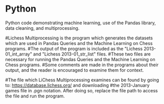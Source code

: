 # Python
Python code demonstrating machine learning, use of the Pandas library, data cleaning, and multiprocessing.



#Lichess Multiprocessing is the program which generates the datasets which are used in Pandas Queries and the Machine Learning on Chess programs.
#The output of the program is included as the "Lichess 2013-01_int_array" and "Lichess 2013-01_str_list" files.
#These two files are necessary for running the Pandas Queries and the Machine Learning on Chess programs. 
#Some comments are made in the programs about their output, and the reader is encouraged to examine them for context.


#The file which LiChess Multiprocessing examines can be found by going to: https://database.lichess.org/ and downloading 
#the 2013-January games file in .pgn notation. After doing so, replace the file path to access the file and run the program.


